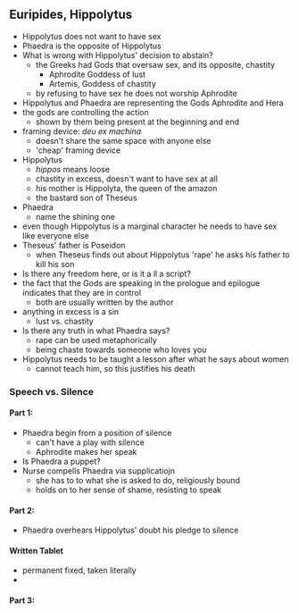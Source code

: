 ## Euripides, Hippolytus

- Hippolytus does not want to have sex
- Phaedra is the opposite of Hippolytus
- What is wrong with Hippolytus' decision to abstain?
  - the Greeks had Gods that oversaw sex, and its opposite, chastity
    - Aphrodite Goddess of lust
    - Artemis, Goddess of chastity
  - by refusing to have sex he does not worship Aphrodite
- Hippolytus and Phaedra are representing the Gods Aphrodite and Hera
- the gods are controlling the action
  - shown by them being present at the beginning and end
- framing device: *deu ex machina* 
  - doesn't share the same space with anyone else
  - 'cheap' framing device
- Hippolytus 
  - *hippos* means loose
  - chastity in excess, doesn't want to have sex at all
  - his mother is Hippolyta, the queen of the amazon
  - the bastard son  of Theseus
- Phaedra 
  - name the shining one
- even though Hippolytus is a marginal character he needs to have sex like everyone else
- Theseus' father is Poseidon
  - when Theseus finds out about Hippolytus 'rape' he asks his father to kill his son
- Is there any freedom here, or is it a ll a script?
- the fact that the Gods are speaking in the prologue and epilogue indicates that they are in control
  - both are usually written by the author
- anything in excess is a sin
  - lust vs. chastity
- Is there any truth in what Phaedra says?
  - rape can be used metaphorically
  - being chaste towards someone who loves you
- Hippolytus needs to be taught a lesson after what he says about women 
  - cannot teach him, so this justifies his death

### Speech vs. Silence

#### Part 1:

- Phaedra begin from a position of silence
  - can't have a play with silence
  - Aphrodite makes her speak
- Is Phaedra a puppet?
- Nurse compells Phaedra via supplicatiojn
  - she has to to what she is asked to do, religiously bound
  - holds on to her sense of shame, resisting to speak

#### Part 2:

- Phaedra overhears Hippolytus' doubt his pledge to silence

#### Written Tablet

- permanent fixed, taken literally
- 

#### Part 3: